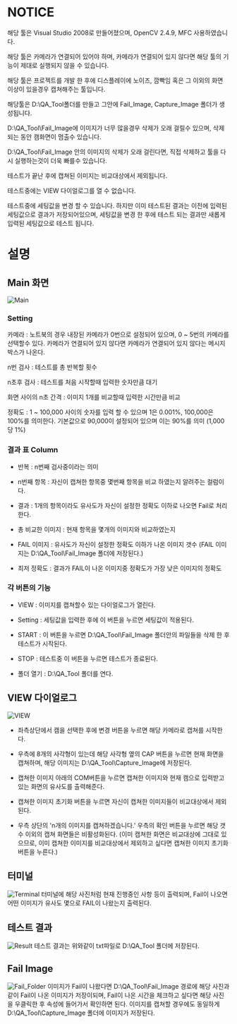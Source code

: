 # NOTICE
해당 툴은 Visual Studio 2008로 만들어졌으며, OpenCV 2.4.9, MFC 사용하였습니다.

해당 툴은 카메라가 연결되어 있어야 하며, 카메라가 연결되어 있지 않다면 해당 툴의 기능이 제대로 실행되지 않을 수 있습니다.

해당 툴은  프로젝트를 개발 한 후에 디스플레이에 노이즈, 깜빡임 혹은 그 이외의 화면 이상이 있을경우 캡쳐해주는 툴입니다.

해당툴은 D:\QA_Tool폴더를 만들고 그안에 Fail_Image, Capture_Image 폴더가 생성됩니다.

D:\QA_Tool\Fail_Image에 이미지가 너무 많을경우 삭제가 오래 걸릴수 있으며, 삭제되는 동안 캠화면이 멈출수 있습니다.

D:\QA_Tool\Fail_Image 안의 이미지의 삭제가 오래 걸린다면, 직접 삭제하고 툴을 다시 실행하는것이 더욱 빠를수 있습니다.

테스트가 끝난 후에 캡쳐된 이미지는 비교대상에서 제외됩니다.

테스트중에는 VIEW 다이얼로그를 열 수 없습니다.

테스트중에 세팅값을 변경 할 수 있습니다. 하지만 이미 테스트된 결과는 이전에 입력된 세팅값으로 결과가 저장되어있으며, 세팅값을 변경 한 후에 테스트 되는 결과만 새롭게 입력된 세팅값으로 테스트 됩니다.

# 설명
## Main 화면
![Main](https://user-images.githubusercontent.com/58472006/83824248-e5816800-a710-11ea-8023-39795d9a20ee.png)

### Setting
카메라 : 노트북의 경우 내장된 카메라가 0번으로 설정되어 있으며, 0 ~ 5번의 카메라를 선택할수 있다. 카메라가 연결되어 있지 않다면 카메라가 연결되어 있지 않다는 메시지 박스가 나온다.

n번 검사 : 테스트를 총 반복할 횟수

n초후 검사 : 테스트를 처음 시작할때 입력한 숫자만큼 대기

화면 사이의 n초 간격 : 이미지 1개를 비교할때 입력한 시간만큼 비교

정확도 : 1 ~ 100,000 사이의 숫자를 입력 할 수 있으며 1은 0.001%, 100,000은 100%를 의미한다. 기본값으로 90,000이 설정되어 있으며 이는 90%를 의미 (1,000당 1%)

### 결과 표 Column
* 반복 : n번째 검사중이라는 의미

* n번째 항목 : 자신이 캡쳐한 항목중 몇번째 항목을 비교 하였는지 알려주는 컬럼이다.

* 결과 : 1개의 항목이라도 유사도가 자신이 설정한 정확도 이하로 나오면 Fail로 처리한다.

* 총 비교한 이미지 : 현재 항목을 몇개의 이미지와 비교하였는지

* FAIL 이미지 : 유사도가 자신이 설정한 정확도 이하가 나온 이미지 갯수 (FAIL 이미지는 D:\QA_Tool\Fail_Image 폴더에 저장된다.)

* 최저 정확도 : 결과가 FAIL이 나온 이미지중 정확도가 가장 낮은 이미지의 정확도

### 각 버튼의 기능
* VIEW : 이미지를 캡쳐할수 있는 다이얼로그가 열린다.

* Setting : 세팅값을 입력한 후에 이 버튼을 누르면 세팅값이 적용된다.

* START : 이 버튼을 누르면 D:\QA_Tool\Fail_Image 폴더안의 파일들을 삭제 한 후 테스트가 시작된다.

* STOP : 테스트중 이 버튼을 누르면 테스트가 종료된다.

* 폴더 열기 : D:\QA_Tool 폴더를 연다.

## VIEW 다이얼로그
![VIEW](https://user-images.githubusercontent.com/58472006/83585836-d15d2f80-a585-11ea-88a6-205af219dc3b.png)
* 좌측상단에서 캠을 선택한 후에 변경 버튼을 누르면 해당 카메라로 캡쳐를 시작한다.

* 우측에 8개의 사각형이 있는데 해당 사각형 옆의 CAP 버튼을 누르면 현재 화면을 캡쳐하며, 해당 이미지는 D:\QA_Tool\Capture_Image에 저장된다.

* 캡쳐한 이미지 아래의 COM버튼을 누르면 캡쳐한 이미지와 현재 캠으로 입력받고있는 화면의 유사도를 출력해준다.

* 캡쳐한 이미지 초기화 버튼을 누르면 자신이 캡쳐한 이미지들이 비교대상에서 제외된다.

* 우측 상단의 'n개의 이미지를 캡쳐하겠습니다.' 우측의 확인 버튼을 누르면 해당 갯수 이외의 캡쳐 화면들은 비활성화된다. (이미 캡쳐한 화면은 비교대상에 그대로 있으므로, 이미 캡쳐한 이미지를 비교대상에서 제외하고 싶다면 캡쳐한 이미지 초기화 버튼을 누른다.)

## 터미널
![Terminal](https://user-images.githubusercontent.com/58472006/83587426-066b8100-a58a-11ea-8ad8-5e2f9c754fad.png)
터미널에 해당 사진처럼 현재 진행중인 사항 등이 출력되며, Fail이 나오면 어떤 이미지가 유사도 몇으로 FAIL이 나왔는지 출력된다.

## 테스트 결과
![Result](https://user-images.githubusercontent.com/58472006/83585833-d0c49900-a585-11ea-84e2-089793d60879.png)
테스트 결과는 위와같이 txt파일로 D:\QA_Tool 폴더에 저장된다.

## Fail Image
![Fail_Folder](https://user-images.githubusercontent.com/58472006/83585839-d3bf8980-a585-11ea-828b-f29064300fcd.png)
이미지가 Fail이 나왔다면 D:\QA_Tool\Fail_Image 경로에 해당 사진과 같이 Fail이 나온 이미지가 저장이되며, Fail이 나온 시간을 체크하고 싶다면 해당 사진을 우클릭한 후 속성에 들어가서 확인하면 된다.
이미지를 캡쳐할 경우에도 동일하게 D:\QA_Tool\Capture_Image 폴더에 이미지가 저장된다.
